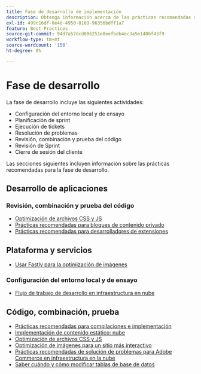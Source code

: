 ```yaml
---
title: Fase de desarrollo de implementación
description: Obtenga información acerca de las prácticas recomendadas de implementación para la fase de desarrollo de proyectos de Adobe Commerce.
exl-id: 499c16df-0e4d-4950-8169-96356bdff1a7
feature: Best Practices
source-git-commit: 94d7a57dcd006251e8eefbdb4ec3a5e140bf43f9
workflow-type: tm+mt
source-wordcount: '158'
ht-degree: 0%

---
```


# Fase de desarrollo

La fase de desarrollo incluye las siguientes actividades:

- Configuración del entorno local y de ensayo
- Planificación de sprint
- Ejecución de tickets
- Resolución de problemas
- Revisión, combinación y prueba del código
- Revisión de Sprint
- Cierre de sesión del cliente

Las secciones siguientes incluyen información sobre las prácticas recomendadas para la fase de desarrollo.

## Desarrollo de aplicaciones

### Revisión, combinación y prueba del código

<!--Assets not yet integrated
- Guidelines and standards
  - [Development best practices](https://wiki.corp.adobe.com/x/nT4ykw)
  - [Code Review](https://wiki.corp.adobe.com/x/qT4ykw)
  - [Debugging Magento 2](https://wiki.corp.adobe.com/x/nz4ykw) (wiki)
-->
- [Optimización de archivos CSS y JS](optimize-css-js-files.md)
- [Prácticas recomendadas para bloques de contenido privado](private-content-block-configuration.md)
- [Prácticas recomendadas para desarrolladores de extensiones](https://developer.adobe.com/commerce/php/best-practices/)

<!--Assets not yet integrated

  - [Best practices for theme development](https://wiki.corp.adobe.com/pages/viewpage.action?spaceKey=MAGPS&title=Best+Practices+for+Theme+Development)
  - [Module basis](https://wiki.corp.adobe.com/x/kz4ykw) (wiki) — Develop custom modules
  - [Exception Handling](https://wiki.corp.adobe.com/x/nz4ykw)
  - [Custom code copyrights](https://wiki.corp.adobe.com/x/lj4ykw)
- Source control and package management - wiki articles
  - [Code management - Git vs. Composer](https://wiki.corp.adobe.com/x/pz4ykw)
  - [Git branching strategy](https://wiki.corp.adobe.com/display/MAGPS/Git+Branching+Strategy)
  - [Composer development](https://wiki.corp.adobe.com/x/mD4ykw)
  - [Composer patching](https://wiki.corp.adobe.com/x/mj4ykw)
  - [Composer project structure](https://wiki.corp.adobe.com/x/mT4ykw)
  - [Composer tips and tricks](https://wiki.corp.adobe.com/x/lz4ykw)
-->

## Plataforma y servicios

- [Usar Fastly para la optimización de imágenes](image-optimization.md)

### Configuración del entorno local y de ensayo

- [Flujo de trabajo de desarrollo en infraestructura en nube](https://experienceleague.adobe.com/docs/commerce-cloud-service/user-guide/architecture/pro-develop-deploy-workflow.html)

## Código, combinación, prueba

- [Prácticas recomendadas para compilaciones e implementación](https://experienceleague.adobe.com/docs/commerce-cloud-service/user-guide/develop/deploy/best-practices.html)
- [Implementación de contenido estático: nube](static-content-deployment.md)
- [Optimización de archivos CSS y JS](optimize-css-js-files.md)
- [Optimización de imágenes para un sitio más interactivo](image-optimization.md)
- [Prácticas recomendadas de solución de problemas para Adobe Commerce en infraestructura en la nube](troubleshooting.md)
- [Saber cuándo y cómo modificar tablas de base de datos](modifying-core-and-third-party-tables.md)
